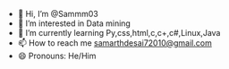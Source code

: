- 👋 Hi, I’m @Sammm03
- 👀 I’m interested in Data mining
- 🌱 I’m currently learning Py,css,html,c,c+,c#,Linux,Java
- 📫 How to reach me samarthdesai72010@gmail.com
- 😄 Pronouns: He/Him 

<!---
Sammm03/Sammm03 is a ✨ special ✨ repository because its `README.md` (this file) appears on your GitHub profile.
You can click the Preview link to take a look at your changes.
--->
